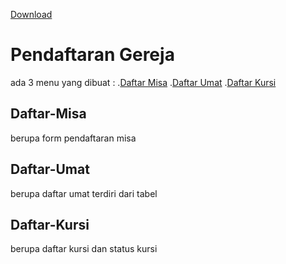 [Download](#download)
# Pendaftaran Gereja
ada 3 menu yang dibuat :
.[Daftar Misa](#Daftar-Misa)
.[Daftar Umat](#Daftar-Umat)
.[Daftar Kursi](#Daftar-Kursi)

## Daftar-Misa
berupa form pendaftaran misa
## Daftar-Umat
berupa daftar umat terdiri dari tabel
## Daftar-Kursi
berupa daftar kursi dan status kursi
